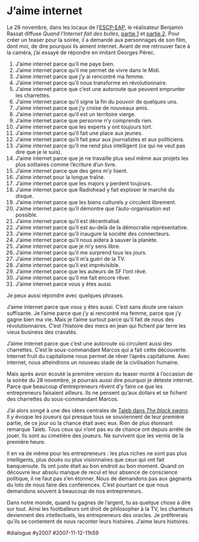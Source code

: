 # J’aime internet

Le 28 novembre, dans les locaux de l’[ESCP-EAP](http://www.escp-eap.net/), le réalisateur Benjamin Rassat diffuse *Quand l’Internet fait des bulles*, [partie 1](http://www.dailymotion.com/video/x2ppcb_quand-linternet-fait-des-bulles-12_tech) et [partie 2](http://www.dailymotion.com/video/x2ppe6_quand-linternet-fait-des-bulles-22_tech). Pour créer un teaser pour la soirée, il a demandé aux personnages de son film, dont moi, de dire pourquoi ils aiment internet. Avant de me retrouver face à la caméra, j’ai essayé de répondre en imitant Georges Pérec.

1. J’aime internet parce qu’il me paye bien.
2. J’aime internet parce qu’il me permet de vivre dans le Midi.
3. J’aime internet parce que j’y ai rencontré ma femme.
4. J’aime internet parce qu’il nous transforme en révolutionnaire.
5. J’aime internet parce que c’est une autoroute que peuvent emprunter les charrettes.
6. J’aime internet parce qu’il signe la fin du pouvoir de quelques uns.
7. J’aime internet parce que j’y croise de nouveaux amis.
8. J’aime internet parce qu’il est un territoire vierge.
9. J’aime internet parce que personne n’y comprends rien.
10. J’aime internet parce que les experts y ont toujours tort.
11. J’aime internet parce qu’il fait une place aux jeunes.
12. J’aime internet parce qu’il fait peur aux journalistes et aux politiciens.
13. J’aime internet parce qu’il me rend plus intelligent (ce qui ne veut pas dire que je le suis).
14. J’aime internet parce que je ne travaille plus seul même aux projets les plus solitaires comme l’écriture d’un livre.
15. J’aime internet parce que des gens m’y lisent.
16. J’aime internet pour la longue traîne.
17. J’aime internet parce que les majors y perdent toujours.
18. J’aime internet parce que Radiohead y fait exploser le marché du disque.
19. J’aime internet parce que les biens culturels y circulent librement.
20. J’aime internet parce qu’il démontre que l’auto-organisation est possible.
21. J’aime internet parce qu’il est décentralisé.
22. J’aime internet parce qu’il est au-delà de la démocratie représentative.
23. J’aime internet parce qu’il inaugure la société des connecteurs.
24. J’aime internet parce qu’il nous aidera à sauver la planète.
25. J’aime internet parce que je m’y sens libre.
26. J’aime internet parce qu’il me surprend tous les jours.
27. J’aime internet parce qu’il m’a guéri de la TV.
28. J’aime internet parce qu’il est imprévisible.
29. J’aime internet parce que les auteurs de SF l’ont rêvé.
30. J’aime internet parce qu’il me fait encore rêver.
31. J’aime internet parce vous y êtes aussi.

Je peux aussi répondre avec quelques phrases.

J’aime internet parce que vous y êtes aussi. C’est sans doute une raison suffisante. Je l’aime parce que j’y ai rencontré ma femme, parce que j’y gagne bien ma vie. Mais je l’aime surtout parce qu’il fait de nous des révolutionnaires. C’est l’histoire des mecs en jean qui fichent par terre les vieux business des cravatés.

J’aime internet parce que c’est une autoroute où circulent aussi des charrettes. C’est le sous-commandant Marcos qui a fait cette découverte. Internet fruit du capitalisme nous permet de rêver l’après capitalisme. Avec internet, nous atteindrons un nouveau stade de la civilisation humaine.

Mais après avoir écouté la première version du teaser monté à l’occasion de la soirée du 28 novembre, je pourrais aussi dire pourquoi je déteste internet. Parce que beaucoup d’entrepreneurs rêvent d’y faire ce que les entrepreneurs faisaient ailleurs. Ils ne pensent qu’aux dollars et se fichent des charrettes du sous-commandant Marcos.

J’ai alors songé à une des idées centrales de [Taleb dans *The black swans*](../9/conversation-avec-taleb.md). Il y évoque les joueurs qui presque tous se souviennent de leur première partie, de ce jour où la chance était avec eux. Rien de plus étonnant remarque Taleb. Tous ceux qui n’ont pas eu de chance ont depuis arrêté de jouer. Ils sont au cimetière des joueurs. Ne survivent que les vernis de la première heure.

Il en va de même pour les entrepreneurs : les plus riches ne sont pas plus intelligents, plus doués ou plus visionnaires que ceux qui ont fait banqueroute. Ils ont juste était au bon endroit au bon moment. Quand on découvre leur absolu manque de recul et leur absence de conscience politique, il ne faut pas s’en étonner. Nous de demandons pas aux gagnants du loto de nous faire des conférences. C’est pourtant ce que nous demandons souvent à beaucoup de nos entrepreneurs.

Dans notre monde, quand tu gagnes de l’argent, tu as quelque chose à dire sur tout. Ainsi les footballeurs ont droit de philosopher à la TV, les chanteurs deviennent des intellectuels, les entrepreneurs des oracles. Je préfèrerais qu’ils se contentent de nous raconter leurs histoires. J’aime leurs histoires.

#dialogue #y2007 #2007-11-12-11h59
